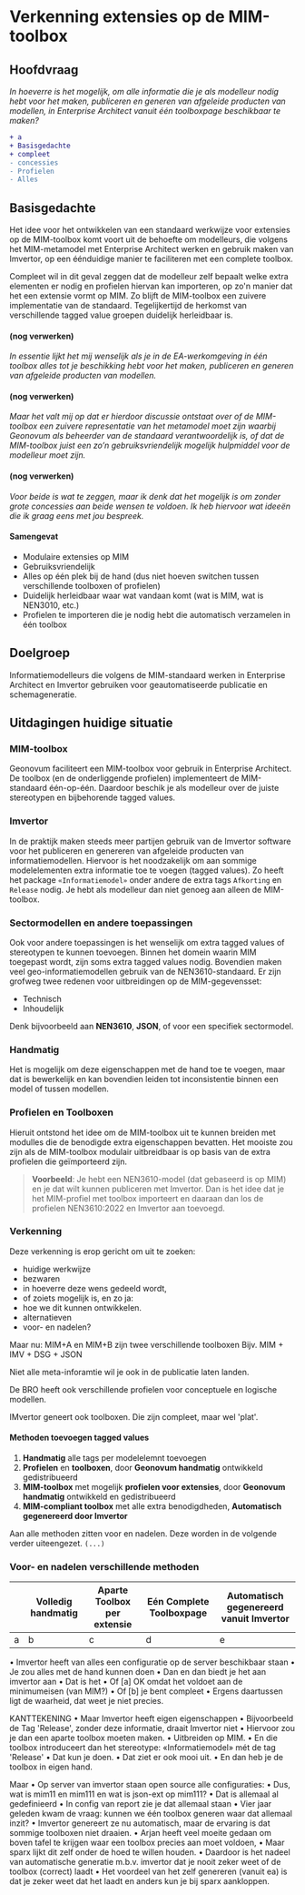 # Verkenning extensies op de MIM-toolbox

## Hoofdvraag

_In hoeverre is het mogelijk, om alle informatie die je als modelleur nodig hebt voor het maken, publiceren en generen van afgeleide producten van modellen, in Enterprise Architect vanuit één toolboxpage beschikbaar te maken?_ 

```diff
+ a
+ Basisgedachte
+ compleet
- concessies
- Profielen
- Alles
```

## Basisgedachte

Het idee voor het ontwikkelen van een standaard werkwijze voor extensies op de MIM-toolbox komt voort uit de behoefte om modelleurs, die volgens het MIM-metamodel met Enterprise Architect werken en gebruik maken van Imvertor, op een éénduidige manier te faciliteren met een complete toolbox.

Compleet wil in dit geval zeggen dat de modelleur zelf bepaalt welke extra elementen er nodig en profielen hiervan kan importeren, op zo'n manier dat het een extensie vormt op MIM. Zo blijft de MIM-toolbox een zuivere implementatie van de standaard. Tegelijkertijd de herkomst van verschillende tagged value groepen duidelijk herleidbaar is. 

#### (nog verwerken)

_In essentie lijkt het mij wenselijk als je in de EA-werkomgeving in één toolbox alles tot je beschikking hebt voor het maken, publiceren en generen van afgeleide producten van modellen._

#### (nog verwerken)

_Maar het valt mij op dat er hierdoor discussie ontstaat over of de MIM-toolbox een zuivere representatie van het metamodel moet zijn waarbij Geonovum als beheerder van de standaard verantwoordelijk is, of dat de MIM-toolbox juist een zo’n gebruiksvriendelijk mogelijk hulpmiddel voor de modelleur moet zijn._

#### (nog verwerken)

_Voor beide is wat te zeggen, maar ik denk dat het mogelijk is om zonder grote concessies aan beide wensen te voldoen. Ik heb hiervoor wat ideeën die ik graag eens met jou bespreek._

#### Samengevat

 - Modulaire extensies op MIM
 - Gebruiksvriendelijk
 - Alles op één plek bij de hand (dus niet hoeven switchen tussen verschillende toolboxen of profielen)
 - Duidelijk herleidbaar waar wat vandaan komt (wat is MIM, wat is NEN3010, etc.)
 - Profielen te importeren die je nodig hebt die automatisch verzamelen in één toolbox

## Doelgroep

Informatiemodelleurs die volgens de MIM-standaard werken in Enterprise Architect en Imvertor gebruiken voor geautomatiseerde publicatie en schemageneratie.

## Uitdagingen huidige situatie

### MIM-toolbox
Geonovum faciliteert een MIM-toolbox voor gebruik in Enterprise Architect. De toolbox (en de onderliggende profielen) implementeert de MIM-standaard één-op-één. Daardoor beschik je als modelleur over de juiste stereotypen en bijbehorende tagged values.

### Imvertor
In de praktijk maken steeds meer partijen gebruik van de Imvertor software voor het publiceren en genereren van afgeleide producten van informatiemodellen. Hiervoor is het noodzakelijk om aan sommige modelelementen extra informatie toe te voegen (tagged values). Zo heeft het package `«Informatiemodel»` onder andere de extra tags `Afkorting` en `Release` nodig. Je hebt als modelleur dan niet genoeg aan alleen de MIM-toolbox.

### Sectormodellen en andere toepassingen
Ook voor andere toepassingen is het wenselijk om extra tagged values of stereotypen te kunnen toevoegen. Binnen het domein waarin MIM toegepast wordt, zijn soms extra tagged values nodig. Bovendien maken veel geo-informatiemodellen gebruik van de NEN3610-standaard. Er zijn grofweg twee redenen voor uitbreidingen op de MIM-gegevensset:
 - Technisch
 - Inhoudelijk

Denk bijvoorbeeld aan **NEN3610**, **JSON**, of voor een specifiek sectormodel.

### Handmatig
Het is mogelijk om deze eigenschappen met de hand toe te voegen, maar dat is bewerkelijk en kan bovendien leiden tot inconsistentie binnen een model of tussen modellen. 

### Profielen en Toolboxen
Hieruit ontstond het idee om de MIM-toolbox uit te kunnen breiden met modulles die de benodigde extra eigenschappen bevatten. Het mooiste zou zijn als de MIM-toolbox modulair uitbreidbaar is op basis van de extra profielen die geïmporteerd zijn.

>**Voorbeeld**: Je hebt een NEN3610-model (dat gebaseerd is op MIM) en je dat wilt kunnen publiceren met Imvertor. Dan is het idee dat je het MIM-profiel met toolbox importeert en daaraan dan los de profielen NEN3610:2022 en Imvertor aan toevoegd. 

### Verkenning
Deze verkenning is erop gericht om uit te zoeken:
 - huidige werkwijze
 - bezwaren 
 - in hoeverre deze wens gedeeld wordt, 
 - of zoiets mogelijk is, en zo ja:
 - hoe we dit kunnen ontwikkelen.
 - alternatieven
 - voor- en nadelen?


Maar nu: MIM+A en MIM+B zijn twee verschillende toolboxen
Bijv. MIM + IMV + DSG + JSON

Niet alle meta-inforamtie wil je ook in de publicatie laten landen.

De BRO heeft ook verschillende profielen voor conceptuele en logische modellen.

IMvertor geneert ook toolboxen. Die zijn compleet, maar wel 'plat'.

#### Methoden toevoegen tagged values
 1. **Handmatig** alle tags per modelelemnt toevoegen
 1. **Profielen** en **toolboxen**, door **Geonovum handmatig** ontwikkeld gedistribueerd
 1. **MIM-toolbox** met mogelijk **profielen voor extensies**, door **Geonovum handmatig** ontwikkeld en gedistribueerd
 1. **MIM-compliant toolbox** met alle extra benodigdheden, **Automatisch gegenereerd door Imvertor**
 
Aan alle methoden zitten voor en nadelen. Deze worden in de volgende verder uiteengezet.
`(...)`
 
### Voor- en nadelen verschillende methoden

| | Volledig handmatig | Aparte Toolbox per extensie | Eén Complete Toolboxpage | Automatisch gegenereerd vanuit Imvertor |
| -- | -- | -- | -- | -- |
| a | b | c | d | e |


 • Imvertor heeft van alles een configuratie op de server beschikbaar staan
 • Je zou alles met de hand kunnen doen
 • Dan en dan biedt je het aan imvertor aan
 • Dat is het 
    • Of [a] OK omdat het voldoet aan de minimumeisen (van MIM?) 
    • Of [b] je bent compleet
 • Ergens daartussen ligt de waarheid, dat weet je niet precies.

 KANTTEKENING
 • Maar Imvertor heeft eigen eigenschappen
 • Bijvoorbeeld de Tag 'Release', zonder deze informatie, draait Imvertor niet
 • Hiervoor zou je dan een aparte toolbox moeten maken.
 • Uitbreiden op MIM.
 • En die toolbox introduceert dan het stereotype: «Informatiemodel» mét de tag 'Release'
 • Dat kun je doen.
 • Dat ziet er ook mooi uit.
 • En dan heb je de toolbox in eigen hand.

 Maar
 • Op server van imvertor staan open source alle configuraties:
 • Dus, wat is mim11 en mim111 en wat is json-ext op mim111?
 • Dat is allemaal al gedefinieerd
 • In config van report zie je dat allemaal staan
 • Vier jaar geleden kwam de vraag: kunnen we één toolbox generen waar dat allemaal inzit?
 • Imvertor genereert ze nu automatisch, maar de ervaring is dat sommige toolboxen niet draaien.
 • Arjan heeft veel moeite gedaan om boven tafel te krijgen waar een toolbox precies aan moet voldoen,
 • Maar sparx lijkt dit zelf onder de hoed te willen houden.
 • Daardoor is het nadeel van automatische generatie m.b.v. imvertor dat je nooit zeker weet of de toolbox (correct) laadt
 • Het voordeel van het zelf genereren (vanuit ea) is dat je zeker weet dat het laadt en anders kun je bij sparx aankloppen.